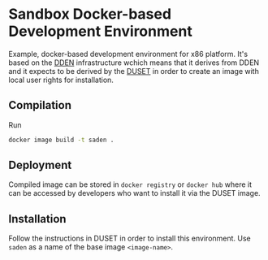 # Sandbox Docker-based Development Environment

Example, docker-based development environment for x86 platform.
It's based on the [DDEN](https://hub.docker.com/repository/docker/psugrg/dden/general)
infrastructure wchich means that it derives from DDEN and it expects to be
derived by the [DUSET](https://github.com/psugrg/duset) in order to create
an image with local user rights for installation.

## Compilation

Run

```bash
docker image build -t saden .
```

## Deployment

Compiled image can be stored in `docker registry` or `docker hub` where it
can be accessed by developers who want to install it via the DUSET image.

## Installation

Follow the instructions in DUSET in order to install this environment. Use
`saden` as a name of the base image `<image-name>`.
